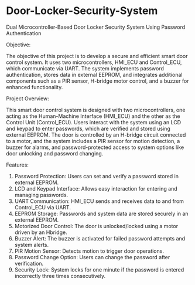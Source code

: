 # Door-Locker-Security-System
Dual Microcontroller-Based Door Locker Security System Using Password Authentication

Objective: 

The objective of this project is to develop a secure and efficient smart door control system. It 
uses two microcontrollers, HMI_ECU and Control_ECU, which communicate via UART. The 
system implements password authentication, stores data in external EEPROM, and integrates 
additional components such as a PIR sensor, H-bridge motor control, and a buzzer for 
enhanced functionality. 
 
Project Overview: 

This smart door control system is designed with two microcontrollers, one acting as the 
Human-Machine Interface (HMI_ECU) and the other as the Control Unit (Control_ECU). Users 
interact with the system using an LCD and keypad to enter passwords, which are verified and 
stored using external EEPROM. The door is controlled by an H-bridge circuit connected to a 
motor, and the system includes a PIR sensor for motion detection, a buzzer for alarms, and 
password-protected access to system options like door unlocking and password changing. 

Features: 

1. Password Protection: Users can set and verify a password stored in external EEPROM. 
2. LCD and Keypad Interface: Allows easy interaction for entering and managing passwords. 
3. UART Communication: HMI_ECU sends and receives data to and from Control_ECU via UART. 
4. EEPROM Storage: Passwords and system data are stored securely in an external EEPROM. 
5. Motorized Door Control: The door is unlocked/locked using a motor driven by an Hbridge. 
6. Buzzer Alert: The buzzer is activated for failed password attempts and system alerts. 
7. PIR Motion Sensor: Detects motion to trigger door operations. 
8. Password Change Option: Users can change the password after verification. 
9. Security Lock: System locks for one minute if the password is entered incorrectly three times consecutively. 
